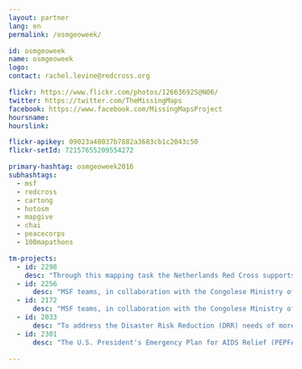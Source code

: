 ```yaml
---
layout: partner
lang: en
permalink: /osmgeoweek/

id: osmgeoweek
name: osmgeoweek
logo:
contact: rachel.levine@redcross.org

flickr: https://www.flickr.com/photos/126636925@N06/
twitter: https://twitter.com/TheMissingMaps
facebook: https://www.facebook.com/MissingMapsProject
hoursname:
hourslink:

flickr-apikey: 09023a48037b7882a3683cb1c2043c50
flickr-setId: 72157655209554272

primary-hashtag: osmgeoweek2016
subhashtags:
  - msf
  - redcross
  - cartong
  - hotosm
  - mapgive
  - chai
  - peacecorps
  - 100mapathons

tm-projects:
  - id: 2298
    desc: "Through this mapping task the Netherlands Red Cross supports the Malawi Red Cross Society to reduce the prevalence of diarrheal diseases in the target communities of Phalombe."
  - id: 2256
      desc: "MSF teams, in collaboration with the Congolese Ministry of Health, provide care for thousands of people in Masisi General Hospital and other health centres in the area, including the provision of HIV care. MSF also organises mobile clinics, which respond to the needs of people affected by violence, insecurity and poor access to healthcare, some of whom have have been forced to flee their homes."
  - id: 2172
      desc: "MSF teams, in collaboration with the Congolese Ministry of Health, provide care for thousands of people in Masisi General Hospital and other health centres in the area, including the provision of HIV care. MSF also organises mobile clinics, which respond to the needs of people affected by violence, insecurity and poor access to healthcare, some of whom have have been forced to flee their homes."
  - id: 2033
      desc: "To address the Disaster Risk Reduction (DRR) needs of more communities and individuals, we are sustaining a collaborative mapping effort with the OpenStreetMap (OSM) community. We are engaging Filipino citizens to map their own communities so that disaster preparedness measures will be more effective, especially in identifying hazards and risk exposures in their vicinity."
  - id: 2301
      desc: "The U.S. President's Emergency Plan for AIDS Relief (PEPFAR) is the U.S. Government initiative to help save the lives of those suffering from HIV/AIDS around the world. PEPFAR requests assistance to inventory buildings and roads for HIV/AIDS prevention and treatment programs. This task focuses attention on Shinyanga, Tanzania. Understanding where communities are located and how they are connected by roads is essential to understanding whether HIV/AIDS services are in the right place. The data that emerge from this mapping task will support our understanding of program coverage, the optimization of supply chain logistics, and the analysis of clinical site-level data."

---
```

